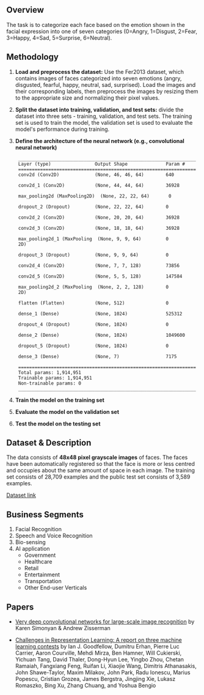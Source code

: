 ## Overview
The task is to categorize each face based on the emotion shown in the facial expression into one of seven categories (0=Angry, 1=Disgust, 2=Fear, 3=Happy, 4=Sad, 5=Surprise, 6=Neutral).


## Methodology
1. **Load and preprocess the dataset:** Use the Fer2013 dataset, which contains images of faces categorized into seven emotions (angry, disgusted, fearful, happy, neutral, sad, surprised). Load the images and their corresponding labels, then preprocess the images by resizing them to the appropriate size and normalizing their pixel values.
2. **Split the dataset into training, validation, and test sets:** divide the dataset into three sets - training, validation, and test sets. The training set is used to train the model, the validation set is used to evaluate the model's performance during training.
4. **Define the architecture of the neural network (e.g., convolutional neural network)**


        _________________________________________________________________
        Layer (type)                Output Shape              Param #    
        =================================================================
        conv2d (Conv2D)             (None, 46, 46, 64)        640       
                                                                 
        conv2d_1 (Conv2D)           (None, 44, 44, 64)        36928     
                                                                 
        max_pooling2d (MaxPooling2D)  (None, 22, 22, 64)       0         
                                                                                                                            
        dropout_2 (Dropout)         (None, 22, 22, 64)        0         
                                                                 
        conv2d_2 (Conv2D)           (None, 20, 20, 64)        36928     
                                                                 
        conv2d_3 (Conv2D)           (None, 18, 18, 64)        36928     
                                                                 
        max_pooling2d_1 (MaxPooling  (None, 9, 9, 64)         0         
        2D)                                                             
                                                                 
        dropout_3 (Dropout)         (None, 9, 9, 64)          0         
                                                                 
        conv2d_4 (Conv2D)           (None, 7, 7, 128)         73856     
                                                                 
        conv2d_5 (Conv2D)           (None, 5, 5, 128)         147584    
                                                                 
        max_pooling2d_2 (MaxPooling  (None, 2, 2, 128)        0         
        2D)                                                             
                                                                 
        flatten (Flatten)           (None, 512)               0         
                                                                 
        dense_1 (Dense)             (None, 1024)              525312    
                                                                 
        dropout_4 (Dropout)         (None, 1024)              0         
                                                                 
        dense_2 (Dense)             (None, 1024)              1049600   
                                                                 
        dropout_5 (Dropout)         (None, 1024)              0         
                                                                 
        dense_3 (Dense)             (None, 7)                 7175      
                                                                 
        =================================================================
        Total params: 1,914,951
        Trainable params: 1,914,951
        Non-trainable params: 0
        _________________________________________________________________


5. **Train the model on the training set**
6. **Evaluate the model on the validation set**
7. **Test the model on the testing set**

## Dataset & Description


The data consists of **48x48 pixel grayscale images** of faces. The faces have been automatically registered so that the face is more or less centred and occupies about the same amount of space in each image.
The training set consists of 28,709 examples and the public test set consists of 3,589 examples.

[Dataset link ](https://www.kaggle.com/msambare/fer2013)

## Business Segments
1. Facial Recognition
2. Speech and Voice Recognition
3. Bio-sensing
4. AI application
    - Government
    - Healthcare
    - Retail
    - Entertainment
    - Transportation
    - Other End-user Verticals
  

<!-- Papers -->
## Papers

- [Very deep convolutional networks for large-scale image recognition](https://arxiv.org/pdf/1409.1556.pdf) by Karen Simonyan & Andrew Zisserman

- [Challenges in Representation Learning: A report on three machine learning contests](https://arxiv.org/pdf/1307.0414v1.pdf) by Ian J. Goodfellow, Dumitru Erhan, Pierre Luc Carrier, Aaron Courville, Mehdi Mirza, Ben Hamner, Will Cukierski, Yichuan Tang, David Thaler, Dong-Hyun Lee, Yingbo Zhou, Chetan Ramaiah, Fangxiang Feng, Ruifan Li, Xiaojie Wang, Dimitris Athanasakis, John Shawe-Taylor, Maxim Milakov, John Park, Radu Ionescu, Marius Popescu, Cristian Grozea, James Bergstra, Jingjing Xie, Lukasz Romaszko, Bing Xu, Zhang Chuang, and Yoshua Bengio
